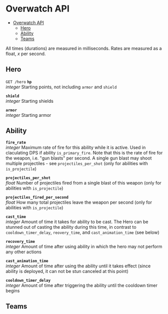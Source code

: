 # Overwatch API
- [Overwatch API](#overwatch-api)
  - [Hero](#hero)
  - [Ability](#ability)
  - [Teams](#teams)


All times (durations) are measured in milliseconds. Rates are measured as a float, *x* per second.

## Hero

`GET /hero`
__`hp`__  
*integer* Starting points, not including `armor` and `shield`

__`shield`__  
*integer* Starting shields

__`armor`__  
*integer* Starting armor


## Ability
__`fire_rate`__  
*integer* Maximum rate of fire for this ability while it is active. Used in claculating DPS if ability `is_primary_fire`.
Note that this is the rate of fire for the weapon, i.e. "gun blasts" per second. A single gun blast may shoot multiple projectiles - see `projectiles_per_shot` (only for abilities with `is_projectile`)

__`projectiles_per_shot`__  
*float* Number of projectiles fired from a single blast of this weapon (only for abilities with `is_projectile`)

__`projectiles_fired_per_second`__  
*float* How many total projectiles leave the weapon per second (only for abilities with `is_projectile`)

__`cast_time`__  
*integer* Amount of time it takes for ability to be cast. The Hero can be stunned out of casting the ability during this time, in contrast to `cooldown_timer_delay`, `reovery_time`, and `cast_animation_time` (see below)

__`recovery_time`__  
*integer* Amount of time after using ability in which the hero may not perform any other actions

__`cast_animation_time`__  
*integer* Amount of time after using the ability until it takes effect (since ability is deployed, it can not be stun canceled at this point)

__`cooldown_timer_delay`__  
*integer* Amount of time after triggering the ability until the cooldown timer begins


## Teams